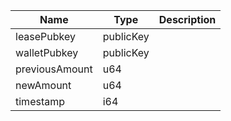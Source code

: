 | Name | Type | Description |
|--|--|--|
| leasePubkey | publicKey | |
| walletPubkey | publicKey | |
| previousAmount | u64 | |
| newAmount | u64 | |
| timestamp | i64 | |
